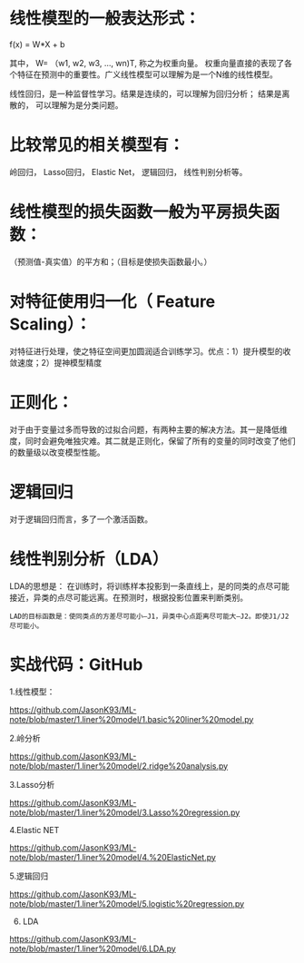 
 #   线性模型的一般表达形式：

f(x) = W*X + b

其中， W= （w1, w2, w3, …, wn)T, 称之为权重向量。 权重向量直接的表现了各个特征在预测中的重要性。广义线性模型可以理解为是一个N维的线性模型。

线性回归，是一种监督性学习。结果是连续的，可以理解为回归分析； 结果是离散的， 可以理解为是分类问题。

  #  比较常见的相关模型有：

岭回归， Lasso回归， Elastic Net， 逻辑回归， 线性判别分析等。

   # 线性模型的损失函数一般为平房损失函数：

（预测值-真实值）的平方和；（目标是使损失函数最小。）

   # 对特征使用归一化（ Feature Scaling）：

对特征进行处理，使之特征空间更加圆润适合训练学习。优点：1）提升模型的收敛速度；2）提神模型精度

   # 正则化：

对于由于变量过多而导致的过拟合问题，有两种主要的解决方法。其一是降低维度，同时会避免唯独灾难。其二就是正则化，保留了所有的变量的同时改变了他们的数量级以改变模型性能。

   # 逻辑回归

对于逻辑回归而言，多了一个激活函数。

   # 线性判别分析（LDA）

LDA的思想是： 在训练时，将训练样本投影到一条直线上，是的同类的点尽可能接近，异类的点尽可能远离。在预测时，根据投影位置来判断类别。

    LAD的目标函数是：使同类点的方差尽可能小–J1，异类中心点距离尽可能大–J2。即使J1/J2尽可能小。

# 实战代码：GitHub

1.线性模型：

https://github.com/JasonK93/ML-note/blob/master/1.liner%20model/1.basic%20liner%20model.py

2.岭分析

https://github.com/JasonK93/ML-note/blob/master/1.liner%20model/2.ridge%20analysis.py

3.Lasso分析

https://github.com/JasonK93/ML-note/blob/master/1.liner%20model/3.Lasso%20regression.py

4.Elastic NET

https://github.com/JasonK93/ML-note/blob/master/1.liner%20model/4.%20ElasticNet.py

5.逻辑回归

https://github.com/JasonK93/ML-note/blob/master/1.liner%20model/5.logistic%20regression.py

6. LDA

https://github.com/JasonK93/ML-note/blob/master/1.liner%20model/6.LDA.py
